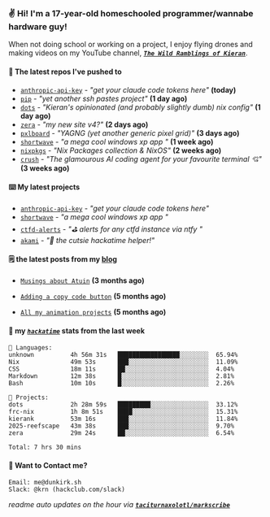 ### ✌️ Hi! I'm a 17-year-old homeschooled programmer/wannabe hardware guy!

When not doing school or working on a project, I enjoy flying drones and making videos on my YouTube channel, [**_`The Wild Ramblings of Kieran`_**](https://youtube.com/@kieran.rambles).

#### 👷 The latest repos I've pushed to

- [`anthropic-api-key`](https://github.com/taciturnaxolotl/anthropic-api-key) - _"get your claude code tokens here"_ **(today)**
- [`pip`](https://github.com/taciturnaxolotl/pip) - _"yet another ssh pastes project"_ **(1 day ago)**
- [`dots`](https://github.com/taciturnaxolotl/dots) - _"Kieran's opinionated (and probably slightly dumb) nix config"_ **(1 day ago)**
- [`zera`](https://github.com/taciturnaxolotl/zera) - _"my new site v4?"_ **(2 days ago)**
- [`pxlboard`](https://github.com/taciturnaxolotl/pxlboard) - _"YAGNG (yet another generic pixel grid)"_ **(3 days ago)**
- [`shortwave`](https://github.com/taciturnaxolotl/shortwave) - _"a mega cool windows xp app "_ **(1 week ago)**
- [`nixpkgs`](https://github.com/NixOS/nixpkgs) - _"Nix Packages collection & NixOS"_ **(2 weeks ago)**
- [`crush`](https://github.com/charmbracelet/crush) - _"The glamourous AI coding agent for your favourite terminal 💘"_ **(3 weeks ago)**

#### ⌨️ My latest projects

- [`anthropic-api-key`](https://github.com/taciturnaxolotl/anthropic-api-key) - _"get your claude code tokens here"_
- [`shortwave`](https://github.com/taciturnaxolotl/shortwave) - _"a mega cool windows xp app "_
- [`ctfd-alerts`](https://github.com/taciturnaxolotl/ctfd-alerts) - _"⛳ alerts for any ctfd instance via ntfy "_
- [`akami`](https://github.com/taciturnaxolotl/akami) - _"🌷 the cutsie hackatime helper!"_

#### 🗒️ the latest posts from my [blog](https://dunkirk.sh)

- [`Musings about Atuin`](https://dunkirk.sh/blog/atuin/) **(3 months ago)**

- [`Adding a copy code button`](https://dunkirk.sh/blog/adding-a-copy-button/) **(5 months ago)**

- [`All my animation projects`](https://dunkirk.sh/blog/my-animations/) **(5 months ago)**



#### 📡 my [_`hackatime`_](https://waka.hackclub.com) stats from the last week

```text
💾 Languages:
unknown          4h 56m 31s   █████████████████░░░░░░░░  65.94%
Nix              49m 53s      ███░░░░░░░░░░░░░░░░░░░░░░  11.09%
CSS              18m 11s      ██░░░░░░░░░░░░░░░░░░░░░░░  4.04%
Markdown         12m 38s      █░░░░░░░░░░░░░░░░░░░░░░░░  2.81%
Bash             10m 10s      █░░░░░░░░░░░░░░░░░░░░░░░░  2.26%

💼 Projects:
dots             2h 28m 59s   █████████░░░░░░░░░░░░░░░░  33.12%
frc-nix          1h 8m 51s    ████░░░░░░░░░░░░░░░░░░░░░  15.31%
kierank          53m 16s      ███░░░░░░░░░░░░░░░░░░░░░░  11.84%
2025-reefscape   43m 38s      ███░░░░░░░░░░░░░░░░░░░░░░  9.70%
zera             29m 24s      ██░░░░░░░░░░░░░░░░░░░░░░░  6.54%

Total: 7 hrs 30 mins
```

#### 📮 Want to Contact me?

```text
Email: me@dunkirk.sh
Slack: @krn (hackclub.com/slack)
```

_readme auto updates on the hour via [**`taciturnaxolotl/markscribe`**](https://github.com/taciturnaxolotl/markscribe)_
